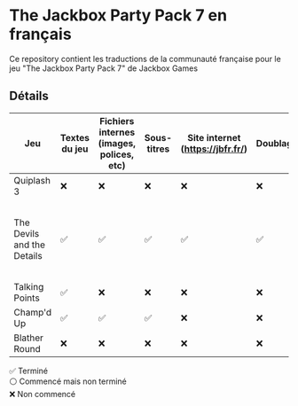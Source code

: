 # The Jackbox Party Pack 7 en français

Ce repository contient les traductions de la communauté française pour le jeu "The Jackbox Party Pack 7" de Jackbox Games

## Détails


| Jeu  | Textes du jeu | Fichiers internes (images, polices, etc) | Sous-titres | Site internet (https://jbfr.fr/) | Doublage | Crédits |
| ------------- | ------------- | ------------- | ------------- | ------------- | ------------- | ------------- | 
| Quiplash 3  | ❌ | ❌ | ❌ | ❌ | ❌ | |
| The Devils and the Details  | ✅ | ✅ | ✅ | ✅ | ✅ | [Alexis](https://github.com/AlexisL61) (Voix, textes, Fichiers internes, Site internet), MisterShaokahn (Textes), Pachat (Textes) |
| Talking Points  | ✅ | ❌ | ❌ | ❌ | ❌ | [Alexis](https://github.com/AlexisL61) |
| Champ'd Up  | ✅ | ✅ | ✅ | ❌ | ❌ | CubicOtter |
| Blather Round | ❌ | ❌ | ❌ | ❌ | ❌ | |

✅ Terminé</br>
⚪ Commencé mais non terminé</br>
❌ Non commencé
